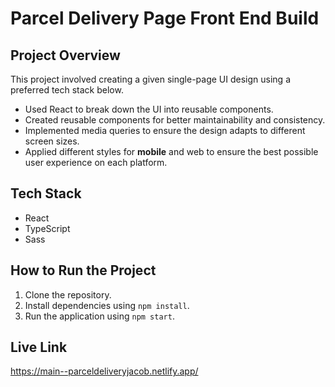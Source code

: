 # Parcel Delivery Page Front End Build

## Project Overview

This project involved creating a given single-page UI design using a preferred tech stack below.

- Used React to break down the UI into reusable components.
- Created reusable components for better maintainability and consistency.
- Implemented media queries to ensure the design adapts to different screen sizes.
- Applied different styles for <b>mobile</b> and web to ensure the best possible user experience on each platform.

## Tech Stack

- React
- TypeScript
- Sass

## How to Run the Project

1. Clone the repository.
2. Install dependencies using `npm install`.
3. Run the application using `npm start`.

## Live Link

https://main--parceldeliveryjacob.netlify.app/

